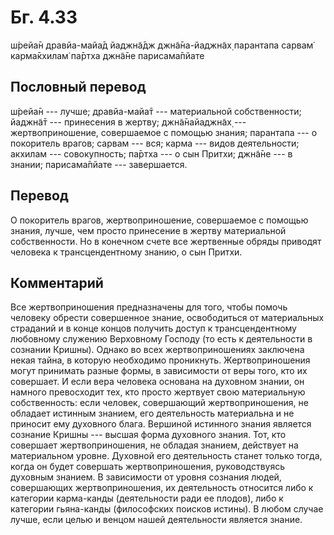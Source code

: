 # Бг. 4.33
ш́рейа̄н дравйа-майа̄д йаджн̃а̄дж
джн̃а̄на-йаджн̃ах̣ парантапа
сарвам̇ карма̄кхилам̇ па̄ртха
джн̃а̄не парисама̄пйате
## Пословный перевод

ш́рейа̄н --- лучше; дравйа-майа̄т --- материальной собственности; йаджн̃а̄т
--- принесения в жертву; джн̃а̄найаджн̃ах̣ --- жертвоприношение, совершаемое
с помощью знания; парантапа --- о покоритель врагов; сарвам --- вся;
карма --- видов деятельности; акхилам --- совокупность; па̄ртха --- о сын
Притхи; джн̃а̄не --- в знании; парисама̄пйате --- завершается.

## Перевод

О покоритель врагов, жертвоприношение, совершаемое с помощью знания,
лучше, чем просто принесение в жертву материальной собственности. Но в
конечном счете все жертвенные обряды приводят человека к
трансцендентному знанию, о сын Притхи.

## Комментарий

Все жертвоприношения предназначены для того, чтобы помочь человеку
обрести совершенное знание, освободиться от материальных страданий и в
конце концов получить доступ к трансцендентному любовному служению
Верховному Господу (то есть к деятельности в сознании Кришны). Однако во
всех жертвоприношениях заключена некая тайна, в которую необходимо
проникнуть. Жертвоприношения могут принимать разные формы, в зависимости
от веры того, кто их совершает. И если вера человека основана на
духовном знании, он намного превосходит тех, кто просто жертвует свою
материальную собственность: если человек, совершающий жертвоприношения,
не обладает истинным знанием, его деятельность материальна и не приносит
ему духовного блага. Вершиной истинного знания является сознание Кришны
--- высшая форма духовного знания. Тот, кто совершает жертвоприношения,
не обладая знанием, действует на материальном уровне. Духовной его
деятельность станет только тогда, когда он будет совершать
жертвоприношения, руководствуясь духовным знанием. В зависимости от
уровня сознания людей, совершающих жертвоприношения, их деятельность
относится либо к категории карма-канды (деятельности ради ее плодов),
либо к категории гьяна-канды (философских поисков истины). В любом
случае лучше, если целью и венцом нашей деятельности является знание.
